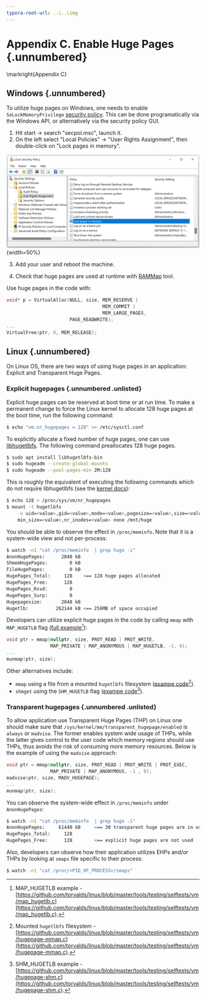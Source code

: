 ```yaml
---
typora-root-url: ..\..\img
---
```


# Appendix C. Enable Huge Pages {.unnumbered}

\markright{Appendix C}

## Windows {.unnumbered}

To utilize huge pages on Windows, one needs to enable `SeLockMemoryPrivilege` [security policy](https://docs.microsoft.com/en-us/windows/security/threat-protection/security-policy-settings/lock-pages-in-memory). This can be done programatically via the Windows API, or alternatively via the security policy GUI.

1. Hit start -> search "secpol.msc", launch it.
2. On the left select "Local Policies" -> "User Rights Assignment", then double-click on "Lock pages in memory".

![Windows security: Lock pages in memory](../../img/appendix-C/WinLockPages.png){width=50%}

3. Add your user and reboot the machine.

4. Check that huge pages are used at runtime with [RAMMap](https://docs.microsoft.com/en-us/sysinternals/downloads/rammap) tool.

Use huge pages in the code with:

```cpp
void* p = VirtualAlloc(NULL, size, MEM_RESERVE | 
                                   MEM_COMMIT | 
                                   MEM_LARGE_PAGES,
                       PAGE_READWRITE);
...
VirtualFree(ptr, 0, MEM_RELEASE);
```

## Linux {.unnumbered}

On Linux OS, there are two ways of using huge pages in an application: Explicit and Transparent Huge Pages.

### Explicit hugepages {.unnumbered .unlisted}

Explicit huge pages can be reserved at boot time or at run time. To make a permanent change to force the Linux kernel to allocate 128 huge pages at the boot time, run the following command:

```bash
$ echo "vm.nr_hugepages = 128" >> /etc/sysctl.conf
```

To explicitly allocate a fixed number of huge pages, one can use [libhugetlbfs](https://github.com/libhugetlbfs/libhugetlbfs). The following command preallocates 128 huge pages.

```bash
$ sudo apt install libhugetlbfs-bin
$ sudo hugeadm --create-global-mounts
$ sudo hugeadm --pool-pages-min 2M:128
```

This is roughly the equivalent of executing the following commands which do not require libhugetlbfs (see the [kernel docs](https://www.kernel.org/doc/Documentation/vm/hugetlbpage.txt)):

```bash
$ echo 128 > /proc/sys/vm/nr_hugepages
$ mount -t hugetlbfs                                                      \
    -o uid=<value>,gid=<value>,mode=<value>,pagesize=<value>,size=<value>,\
    min_size=<value>,nr_inodes=<value> none /mnt/huge
```

You should be able to observe the effect in `/proc/meminfo`. Note that it is a system-wide view and not per-process:

```bash
$ watch -n1 "cat /proc/meminfo  | grep huge -i"
AnonHugePages:      2048 kB
ShmemHugePages:        0 kB
FileHugePages:         0 kB
HugePages_Total:     128    <== 128 huge pages allocated
HugePages_Free:      128
HugePages_Rsvd:        0
HugePages_Surp:        0
Hugepagesize:       2048 kB
Hugetlb:          262144 kB <== 256MB of space occupied
```

Developers can utilize explicit huge pages in the code by calling `mmap` with `MAP_HUGETLB` flag ([full example](https://github.com/torvalds/linux/blob/master/tools/testing/selftests/vm/map_hugetlb.c)[^25]):

```cpp
void ptr = mmap(nullptr, size, PROT_READ | PROT_WRITE,
                MAP_PRIVATE | MAP_ANONYMOUS | MAP_HUGETLB, -1, 0);
...
munmap(ptr, size);
```

Other alternatives include:

* `mmap` using a file from a mounted `hugetlbfs` filesystem ([exampe code](https://github.com/torvalds/linux/blob/master/tools/testing/selftests/vm/hugepage-mmap.c)[^26]).
* `shmget` using the `SHM_HUGETLB` flag ([exampe code](https://github.com/torvalds/linux/blob/master/tools/testing/selftests/vm/hugepage-shm.c)[^27]).

### Transparent hugepages {.unnumbered .unlisted}

To allow application use Transparent Huge Pages (THP) on Linux one should make sure that `/sys/kernel/mm/transparent_hugepage/enabled` is `always` or `madvise`. The former enables system wide usage of THPs, while the latter gives control to the user code which memory regions should use THPs, thus avoids the risk of consuming more memory resources. Below is the example of using the `madvise` approach:

```cpp
void ptr = mmap(nullptr, size, PROT_READ | PROT_WRITE | PROT_EXEC,
                MAP_PRIVATE | MAP_ANONYMOUS, -1 , 0);
madvise(ptr, size, MADV_HUGEPAGE);
...
munmap(ptr, size);
```

You can observe the system-wide effect in `/proc/meminfo` under `AnonHugePages`:

```bash
$ watch -n1 "cat /proc/meminfo  | grep huge -i" 
AnonHugePages:     61440 kB     <== 30 transparent huge pages are in use
HugePages_Total:     128
HugePages_Free:      128        <== explicit huge pages are not used
```

Also, developers can observe how their application utilizes EHPs and/or THPs by looking at `smaps` file specific to their process:

```bash
$ watch -n1 "cat /proc/<PID_OF_PROCESS>/smaps"
```

[^25]: MAP_HUGETLB example - [https://github.com/torvalds/linux/blob/master/tools/testing/selftests/vm/map_hugetlb.c](https://github.com/torvalds/linux/blob/master/tools/testing/selftests/vm/map_hugetlb.c).
[^26]: Mounted `hugetlbfs` filesystem - [https://github.com/torvalds/linux/blob/master/tools/testing/selftests/vm/hugepage-mmap.c](https://github.com/torvalds/linux/blob/master/tools/testing/selftests/vm/hugepage-mmap.c).
[^27]: SHM_HUGETLB example - [https://github.com/torvalds/linux/blob/master/tools/testing/selftests/vm/hugepage-shm.c](https://github.com/torvalds/linux/blob/master/tools/testing/selftests/vm/hugepage-shm.c).
